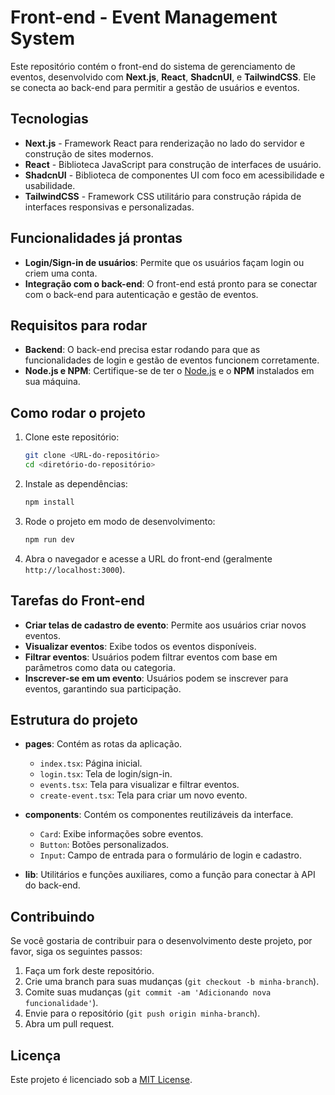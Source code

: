 # Front-end - Event Management System

Este repositório contém o front-end do sistema de gerenciamento de eventos, desenvolvido com **Next.js**, **React**, **ShadcnUI**, e **TailwindCSS**. Ele se conecta ao back-end para permitir a gestão de usuários e eventos.

## Tecnologias

- **Next.js** - Framework React para renderização no lado do servidor e construção de sites modernos.
- **React** - Biblioteca JavaScript para construção de interfaces de usuário.
- **ShadcnUI** - Biblioteca de componentes UI com foco em acessibilidade e usabilidade.
- **TailwindCSS** - Framework CSS utilitário para construção rápida de interfaces responsivas e personalizadas.

## Funcionalidades já prontas

- **Login/Sign-in de usuários**: Permite que os usuários façam login ou criem uma conta.
- **Integração com o back-end**: O front-end está pronto para se conectar com o back-end para autenticação e gestão de eventos.

## Requisitos para rodar

- **Backend**: O back-end precisa estar rodando para que as funcionalidades de login e gestão de eventos funcionem corretamente. 
- **Node.js e NPM**: Certifique-se de ter o [Node.js](https://nodejs.org/) e o **NPM** instalados em sua máquina.

## Como rodar o projeto

1. Clone este repositório:

   ```bash
   git clone <URL-do-repositório>
   cd <diretório-do-repositório>
   ```

2. Instale as dependências:

   ```bash
   npm install
   ```

3. Rode o projeto em modo de desenvolvimento:

   ```bash
   npm run dev
   ```

4. Abra o navegador e acesse a URL do front-end (geralmente `http://localhost:3000`).

## Tarefas do Front-end

- **Criar telas de cadastro de evento**: Permite aos usuários criar novos eventos.
- **Visualizar eventos**: Exibe todos os eventos disponíveis.
- **Filtrar eventos**: Usuários podem filtrar eventos com base em parâmetros como data ou categoria.
- **Inscrever-se em um evento**: Usuários podem se inscrever para eventos, garantindo sua participação.

## Estrutura do projeto

- **pages**: Contém as rotas da aplicação.
  - `index.tsx`: Página inicial.
  - `login.tsx`: Tela de login/sign-in.
  - `events.tsx`: Tela para visualizar e filtrar eventos.
  - `create-event.tsx`: Tela para criar um novo evento.
  
- **components**: Contém os componentes reutilizáveis da interface.
  - `Card`: Exibe informações sobre eventos.
  - `Button`: Botões personalizados.
  - `Input`: Campo de entrada para o formulário de login e cadastro.
  
- **lib**: Utilitários e funções auxiliares, como a função para conectar à API do back-end.

## Contribuindo

Se você gostaria de contribuir para o desenvolvimento deste projeto, por favor, siga os seguintes passos:

1. Faça um fork deste repositório.
2. Crie uma branch para suas mudanças (`git checkout -b minha-branch`).
3. Comite suas mudanças (`git commit -am 'Adicionando nova funcionalidade'`).
4. Envie para o repositório (`git push origin minha-branch`).
5. Abra um pull request.

## Licença

Este projeto é licenciado sob a [MIT License](LICENSE).
